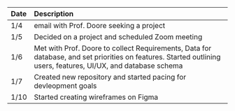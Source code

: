 | Date | Description |
| :--- |    :---- |
| 1/4 | email with Prof. Doore seeking a project |
| 1/5 | Decided on a project and scheduled Zoom meeting |
| 1/6 | Met with Prof. Doore to collect Requirements, Data for database, and set priorities on features. Started outlining users, features, UI/UX, and database schema |
| 1/7 | Created new repository and started pacing for devleopment goals |
| 1/10 | Started creating wireframes on Figma |
